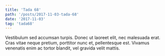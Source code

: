 ```yaml
---
title: 'Tada 68'
path: '/posts/2017-11-03-tada-68'
date: '2017-11-03'
tag: 'tada68'
---
```


Vestibulum sed accumsan turpis. Donec ut laoreet elit, nec malesuada erat. Cras vitae neque pretium, porttitor nunc et, pellentesque est. Vivamus venenatis enim ac tortor blandit, vel gravida velit mattis.